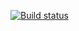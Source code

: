 [![Build status](https://ci.appveyor.com/api/projects/status/dlmq7u2jg8duw1f2/branch/main?svg=true)](https://ci.appveyor.com/project/Aleksandr-Suchugov/geolocation/branch/main)
